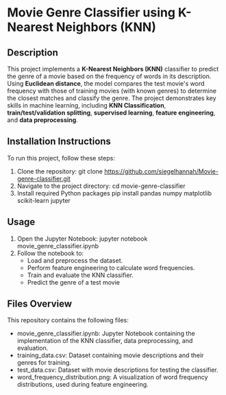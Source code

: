 # Movie Genre Classifier using K-Nearest Neighbors (KNN)

## Description

This project implements a **K-Nearest Neighbors (KNN)** classifier to predict the genre of a movie based on the frequency of words in its description. Using **Euclidean distance**, the model compares the test movie's word frequency with those of training movies (with known genres) to determine the closest matches and classify the genre. The project demonstrates key skills in machine learning, including **KNN Classification**, **train/test/validation splitting**, **supervised learning**, **feature engineering**, and **data preprocessing**.

## Installation Instructions

To run this project, follow these steps:

1. Clone the repository:
   git clone https://github.com/siegelhannah/Movie-genre-classifier.git
2. Navigate to the project directory:
   cd movie-genre-classifier
4. Install required Python packages
   pip install pandas numpy matplotlib scikit-learn jupyter

## Usage

1. Open the Jupyter Notebook:
   jupyter notebook movie_genre_classifier.ipynb
2. Follow the notebook to:
   - Load and preprocess the dataset.
   - Perform feature engineering to calculate word frequencies.
   - Train and evaluate the KNN classifier.
   - Predict the genre of a test movie

## Files Overview

This repository contains the following files:

- movie_genre_classifier.ipynb: Jupyter Notebook containing the implementation of the KNN classifier, data preprocessing, and evaluation.
- training_data.csv: Dataset containing movie descriptions and their genres for training.
- test_data.csv: Dataset with movie descriptions for testing the classifier.
- word_frequency_distribution.png: A visualization of word frequency distributions, used during feature engineering.

